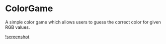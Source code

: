 # ColorGame
A simple color game which allows users to guess the correct color for given RGB values.

[!screenshot](Images/Image.png)
